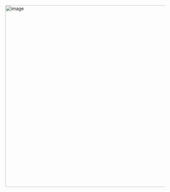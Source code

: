 <img width="574" alt="image" src="https://github.com/user-attachments/assets/025f4b15-6a32-44d8-a08a-76d8e4bc6482" />
